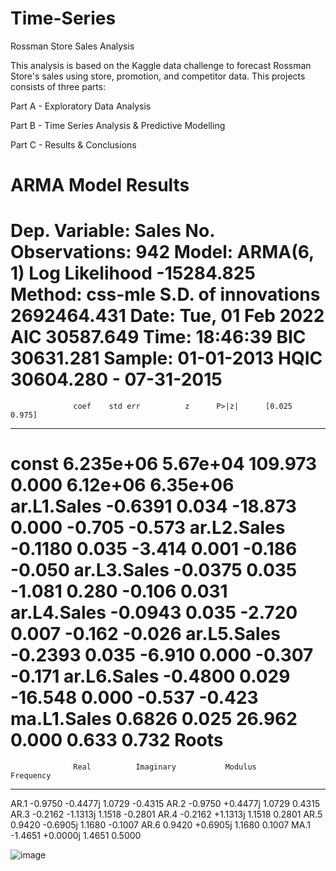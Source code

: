 # Time-Series
Rossman Store Sales Analysis

This analysis is based on the Kaggle data challenge to forecast Rossman Store's sales using store, promotion, and competitor data. This projects consists of three parts:

Part A - Exploratory Data Analysis

Part B - Time Series Analysis & Predictive Modelling

Part C - Results & Conclusions


 ARMA Model Results                              
==============================================================================
Dep. Variable:                  Sales   No. Observations:                  942
Model:                     ARMA(6, 1)   Log Likelihood              -15284.825
Method:                       css-mle   S.D. of innovations        2692464.431
Date:                Tue, 01 Feb 2022   AIC                          30587.649
Time:                        18:46:39   BIC                          30631.281
Sample:                    01-01-2013   HQIC                         30604.280
                         - 07-31-2015                                         
===============================================================================
                  coef    std err          z      P>|z|      [0.025      0.975]
-------------------------------------------------------------------------------
const        6.235e+06   5.67e+04    109.973      0.000    6.12e+06    6.35e+06
ar.L1.Sales    -0.6391      0.034    -18.873      0.000      -0.705      -0.573
ar.L2.Sales    -0.1180      0.035     -3.414      0.001      -0.186      -0.050
ar.L3.Sales    -0.0375      0.035     -1.081      0.280      -0.106       0.031
ar.L4.Sales    -0.0943      0.035     -2.720      0.007      -0.162      -0.026
ar.L5.Sales    -0.2393      0.035     -6.910      0.000      -0.307      -0.171
ar.L6.Sales    -0.4800      0.029    -16.548      0.000      -0.537      -0.423
ma.L1.Sales     0.6826      0.025     26.962      0.000       0.633       0.732
                                    Roots                                    
=============================================================================
                  Real          Imaginary           Modulus         Frequency
-----------------------------------------------------------------------------
AR.1           -0.9750           -0.4477j            1.0729           -0.4315
AR.2           -0.9750           +0.4477j            1.0729            0.4315
AR.3           -0.2162           -1.1313j            1.1518           -0.2801
AR.4           -0.2162           +1.1313j            1.1518            0.2801
AR.5            0.9420           -0.6905j            1.1680           -0.1007
AR.6            0.9420           +0.6905j            1.1680            0.1007
MA.1           -1.4651           +0.0000j            1.4651            0.5000



![image](https://user-images.githubusercontent.com/82521644/151977981-f5dc3de5-a1e3-49a1-ae3d-4f9eaedd7920.png)
